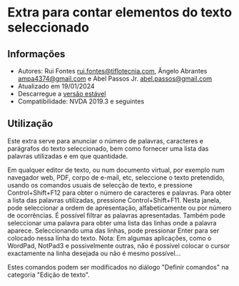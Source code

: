 # Extra para contar elementos do texto seleccionado


## Informações
* Autores: Rui Fontes <rui.fontes@tiflotecnia.com>, Ângelo Abrantes <ampa4374@gmail.com> e Abel Passos Jr. <abel.passos@gmail.com>
* Atualizado em 19/01/2024
* Descarregue a [versão estável][1]
* Compatibilidade: NVDA 2019.3 e seguintes


## Utilização
Este extra serve para anunciar o número de palavras, caracteres e parágrafos do texto seleccionado, bem como fornecer uma lista das palavras utilizadas e em que quantidade.

Em qualquer editor de texto, ou num documento virtual, por exemplo num navegador web, PDF, corpo de e-mail, etc, seleccione o texto pretendido, usando os comandos usuais de selecção de texto, e pressione Control+Shift+F12 para obter o número de caracteres e palavras.
Para obter a lista das palavras utilizadas, pressione Control+Shift+F11.
Nesta janela, pode seleccionar a ordem de apresentação, alfabeticamente ou por número de ocorrências.
É possível filtrar as palavras apresentadas.
Também pode seleccionar uma palavra para obter uma lista das linhas onde a palavra aparece.
Seleccionando uma das linhas, pode pressionar Enter para ser colocado nessa linha do texto.
Nota: Em algumas aplicações, como o WordPad, NotPad3 e possivelmente outras, não é possível colocar o cursor exactamente na linha desejada ou não é mesmo possível...

Estes comandos podem ser modificados no diálogo "Definir comandos" na categoria "Edição de texto".

[1]: https://github.com/ruifontes/wordCount/releases/download/2024.02.25/wordCount-2024.02.25.nvda-addon
